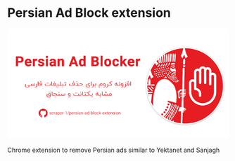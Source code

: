# Persian Ad Block extension

![](assets/bnr.png)

Chrome extension to remove Persian ads similar to Yektanet and Sanjagh
